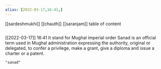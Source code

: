 ```yaml
---
alias: [2022-03-17,16:41,]
---
```

[[sardeshmukhi]] [[chauth]] [[saranjam]]
table of content
```toc
```

[[2022-03-17]] 16:41
It stand for Mughal imperial order
Sanad is an official term used in Mughal administration expressing the authority, original or delegated, to confer a privilege, make a grant, give a diploma and issue a charter or a patent.
```query
"sanad"
```